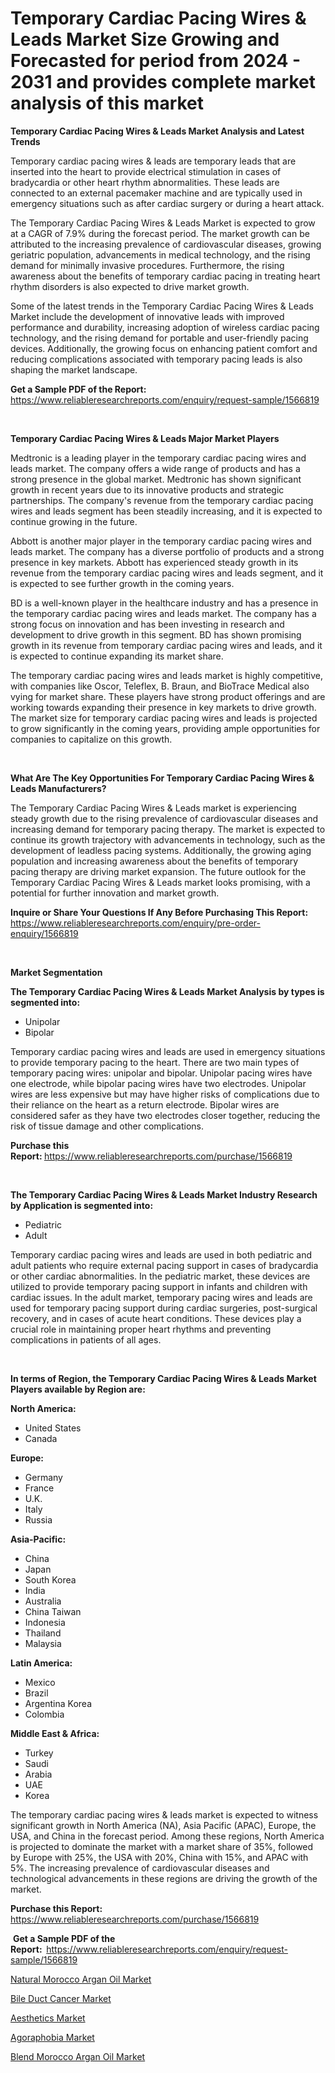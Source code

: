 <p><h1>Temporary Cardiac Pacing Wires & Leads Market Size Growing and Forecasted for period from 2024 - 2031 and provides complete market analysis of this market</h1></p><p><strong>Temporary Cardiac Pacing Wires & Leads Market Analysis and Latest Trends</strong></p>
<p><p>Temporary cardiac pacing wires & leads are temporary leads that are inserted into the heart to provide electrical stimulation in cases of bradycardia or other heart rhythm abnormalities. These leads are connected to an external pacemaker machine and are typically used in emergency situations such as after cardiac surgery or during a heart attack.</p><p>The Temporary Cardiac Pacing Wires & Leads Market is expected to grow at a CAGR of 7.9% during the forecast period. The market growth can be attributed to the increasing prevalence of cardiovascular diseases, growing geriatric population, advancements in medical technology, and the rising demand for minimally invasive procedures. Furthermore, the rising awareness about the benefits of temporary cardiac pacing in treating heart rhythm disorders is also expected to drive market growth.</p><p>Some of the latest trends in the Temporary Cardiac Pacing Wires & Leads Market include the development of innovative leads with improved performance and durability, increasing adoption of wireless cardiac pacing technology, and the rising demand for portable and user-friendly pacing devices. Additionally, the growing focus on enhancing patient comfort and reducing complications associated with temporary pacing leads is also shaping the market landscape.</p></p>
<p><strong>Get a Sample PDF of the Report:&nbsp;</strong> <a href="https://www.reliableresearchreports.com/enquiry/request-sample/1566819">https://www.reliableresearchreports.com/enquiry/request-sample/1566819</a></p>
<p>&nbsp;</p>
<p><strong>Temporary Cardiac Pacing Wires & Leads Major Market Players</strong></p>
<p><p>Medtronic is a leading player in the temporary cardiac pacing wires and leads market. The company offers a wide range of products and has a strong presence in the global market. Medtronic has shown significant growth in recent years due to its innovative products and strategic partnerships. The company's revenue from the temporary cardiac pacing wires and leads segment has been steadily increasing, and it is expected to continue growing in the future.</p><p>Abbott is another major player in the temporary cardiac pacing wires and leads market. The company has a diverse portfolio of products and a strong presence in key markets. Abbott has experienced steady growth in its revenue from the temporary cardiac pacing wires and leads segment, and it is expected to see further growth in the coming years.</p><p>BD is a well-known player in the healthcare industry and has a presence in the temporary cardiac pacing wires and leads market. The company has a strong focus on innovation and has been investing in research and development to drive growth in this segment. BD has shown promising growth in its revenue from temporary cardiac pacing wires and leads, and it is expected to continue expanding its market share.</p><p>The temporary cardiac pacing wires and leads market is highly competitive, with companies like Oscor, Teleflex, B. Braun, and BioTrace Medical also vying for market share. These players have strong product offerings and are working towards expanding their presence in key markets to drive growth. The market size for temporary cardiac pacing wires and leads is projected to grow significantly in the coming years, providing ample opportunities for companies to capitalize on this growth.</p></p>
<p>&nbsp;</p>
<p><strong>What Are The Key Opportunities For Temporary Cardiac Pacing Wires & Leads Manufacturers?</strong></p>
<p><p>The Temporary Cardiac Pacing Wires & Leads market is experiencing steady growth due to the rising prevalence of cardiovascular diseases and increasing demand for temporary pacing therapy. The market is expected to continue its growth trajectory with advancements in technology, such as the development of leadless pacing systems. Additionally, the growing aging population and increasing awareness about the benefits of temporary pacing therapy are driving market expansion. The future outlook for the Temporary Cardiac Pacing Wires & Leads market looks promising, with a potential for further innovation and market growth.</p></p>
<p><strong>Inquire or Share Your Questions If Any Before Purchasing This Report:</strong> <a href="https://www.reliableresearchreports.com/enquiry/pre-order-enquiry/1566819">https://www.reliableresearchreports.com/enquiry/pre-order-enquiry/1566819</a></p>
<p>&nbsp;</p>
<p><strong>Market Segmentation</strong></p>
<p><strong>The Temporary Cardiac Pacing Wires & Leads Market Analysis by types is segmented into:</strong></p>
<p><ul><li>Unipolar</li><li>Bipolar</li></ul></p>
<p><p>Temporary cardiac pacing wires and leads are used in emergency situations to provide temporary pacing to the heart. There are two main types of temporary pacing wires: unipolar and bipolar. Unipolar pacing wires have one electrode, while bipolar pacing wires have two electrodes. Unipolar wires are less expensive but may have higher risks of complications due to their reliance on the heart as a return electrode. Bipolar wires are considered safer as they have two electrodes closer together, reducing the risk of tissue damage and other complications.</p></p>
<p><strong>Purchase this Report:&nbsp;</strong><a href="https://www.reliableresearchreports.com/purchase/1566819">https://www.reliableresearchreports.com/purchase/1566819</a></p>
<p>&nbsp;</p>
<p><strong>The Temporary Cardiac Pacing Wires & Leads Market Industry Research by Application is segmented into:</strong></p>
<p><ul><li>Pediatric</li><li>Adult</li></ul></p>
<p><p>Temporary cardiac pacing wires and leads are used in both pediatric and adult patients who require external pacing support in cases of bradycardia or other cardiac abnormalities. In the pediatric market, these devices are utilized to provide temporary pacing support in infants and children with cardiac issues. In the adult market, temporary pacing wires and leads are used for temporary pacing support during cardiac surgeries, post-surgical recovery, and in cases of acute heart conditions. These devices play a crucial role in maintaining proper heart rhythms and preventing complications in patients of all ages.</p></p>
<p>&nbsp;</p>
<p><strong>In terms of Region, the Temporary Cardiac Pacing Wires & Leads Market Players available by Region are:</strong></p>
<p>
    <p> <strong> North America: </strong>
        <ul>
            <li>United States</li>
            <li>Canada</li>
        </ul>
        </p> 
    <p> <strong> Europe: </strong>
        <ul>
            <li>Germany</li>
            <li>France</li>
            <li>U.K.</li>
            <li>Italy</li>
            <li>Russia</li>
        </ul>
        </p> 
    <p> <strong> Asia-Pacific: </strong>
        <ul>
            <li>China</li>
            <li>Japan</li>
            <li>South Korea</li>
            <li>India</li>
            <li>Australia</li>
            <li>China Taiwan</li>
            <li>Indonesia</li>
            <li>Thailand</li>
            <li>Malaysia</li>
        </ul>
        </p> 
    <p> <strong> Latin America: </strong>
        <ul>
            <li>Mexico</li>
            <li>Brazil</li>
            <li>Argentina Korea</li>
            <li>Colombia</li>
        </ul>
        </p> 
    <p> <strong> Middle East & Africa: </strong>
        <ul>
            <li>Turkey</li>
            <li>Saudi</li>
            <li>Arabia</li>
            <li>UAE</li>
            <li>Korea</li>
        </ul>
    </p>
    </p>
<p><p>The temporary cardiac pacing wires & leads market is expected to witness significant growth in North America (NA), Asia Pacific (APAC), Europe, the USA, and China in the forecast period. Among these regions, North America is projected to dominate the market with a market share of 35%, followed by Europe with 25%, the USA with 20%, China with 15%, and APAC with 5%. The increasing prevalence of cardiovascular diseases and technological advancements in these regions are driving the growth of the market.</p></p>
<p><strong>Purchase this Report: </strong><a href="https://www.reliableresearchreports.com/purchase/1566819">https://www.reliableresearchreports.com/purchase/1566819</a></p>
<p>&nbsp;<strong>Get a Sample PDF of the Report:&nbsp;&nbsp;</strong><a href="https://www.reliableresearchreports.com/enquiry/request-sample/1566819">https://www.reliableresearchreports.com/enquiry/request-sample/1566819</a></p>
<p><strong></strong></p>
<p><p><a href="https://github.com/julyju69/Market-Research-Report-List-1/blob/main/natural-morocco-argan-oil-market.md">Natural Morocco Argan Oil Market</a></p><p><a href="https://medium.com/@entelabrahimi1961/bile-duct-cancer-market-competitive-analysis-market-trends-and-forecast-to-2031-949f55344349">Bile Duct Cancer Market</a></p><p><a href="https://medium.com/@lisasanchez1968/aesthetics-market-share-evolution-and-market-growth-trends-2024-2031-be41f46cbbeb">Aesthetics Market</a></p><p><a href="https://medium.com/@lisasanchez1968/agoraphobia-market-research-report-its-history-and-forecast-2024-to-2031-7ed5459e1973">Agoraphobia Market</a></p><p><a href="https://github.com/nathandecarvalho/Market-Research-Report-List-1/blob/main/blend-morocco-argan-oil-market.md">Blend Morocco Argan Oil Market</a></p></p>